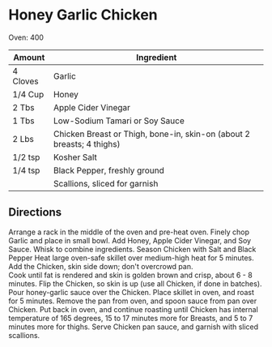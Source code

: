 # Honey Garlic Chicken

Oven:  400

|Amount | Ingredient|
|----|----|
4 Cloves | Garlic
1/4 Cup | Honey
2 Tbs | Apple Cider Vinegar
1 Tbs | Low-Sodium Tamari or Soy Sauce
2 Lbs | Chicken Breast or Thigh, bone-in, skin-on (about 2 breasts; 4 thighs)
1/2 tsp | Kosher Salt
1/4 tsp | Black Pepper, freshly ground
|| Scallions, sliced for garnish

## Directions

Arrange a rack in the middle of the oven and pre-heat oven.
Finely chop Garlic and place in small bowl.
Add Honey, Apple Cider Vinegar, and Soy Sauce.
Whisk to combine ingredients.
Season Chicken with Salt and Black Pepper
Heat large oven-safe skillet over medium-high heat for 5 minutes.
Add the Chicken, skin side down; don't overcrowd pan.  
Cook until fat is rendered and skin is golden brown and crisp, about 6 - 8 minutes.
Flip the Chicken, so skin is up (use all Chicken, if done in batches).
Pour honey-garlic sauce over the Chicken.
Place skillet in oven, and roast for 5 minutes.
Remove the pan from oven, and spoon sauce from pan over Chicken.
Put back in oven, and continue roasting until Chicken has internal temperature of 165 degrees, 15 to 17 minutes more for Breasts, and 5 to 7 minutes more for thighs.
Serve Chicken pan sauce, and garnish with sliced scallions.



